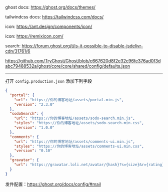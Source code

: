 ghost docs: https://ghost.org/docs/themes/

tailwindcss docs: https://tailwindcss.com/docs/

icon: https://ant.design/components/icon/

icon: https://remixicon.com/

search: https://forum.ghost.org/t/is-it-possible-to-disable-jsdelivr-cdn/31761/6


https://github.com/TryGhost/Ghost/blob/c667620d8f2e32c96fe376ad0f3dabc79488532a/ghost/core/core/shared/config/defaults.json

---

打开 `config.production.json` 添加下列字段

```json
{
  "portal": {
    "url": "https://你的博客地址/assets/portal.min.js",
    "version": "2.3.0"
  },
  "sodoSearch": {
    "url": "https://你的博客地址/assets/sodo-search.min.js",
    "styles": "https://你的博客地址/assets/sodo-search.min.css",
    "version": "1.0.0"
  },
  "comments": {
    "url": "https://你的博客地址/assets/comments-ui.min.js",
    "styles": "https://你的博客地址/assets/comments-ui.min.css",
    "version": "0.10"
  },
  "gravatar": {
    "url": "https://gravatar.loli.net/avatar/{hash}?s={size}&r={rating}&d={_default}"
  }
}
```

发件配置：https://ghost.org/docs/config/#mail